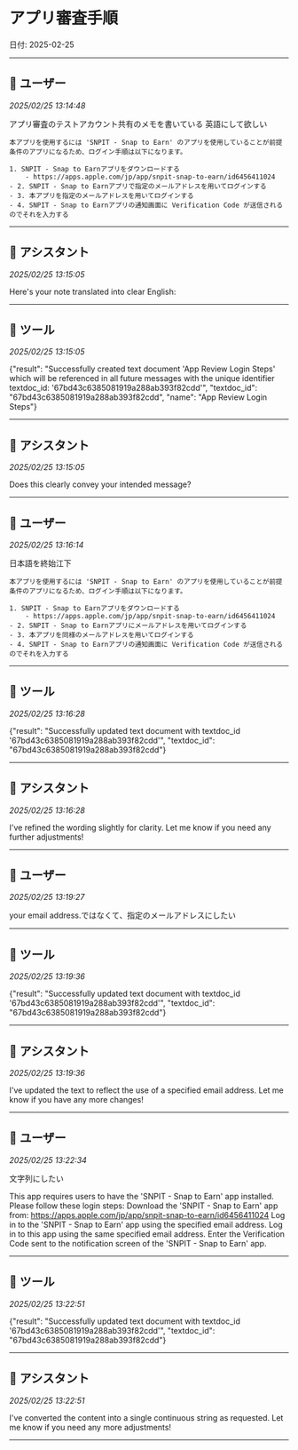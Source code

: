 # アプリ審査手順

日付: 2025-02-25

---

## 👤 ユーザー
*2025/02/25 13:14:48*

アプリ審査のテストアカウント共有のメモを書いている
英語にして欲しい

```
本アプリを使用するには 'SNPIT - Snap to Earn' のアプリを使用していることが前提条件のアプリになるため、ログイン手順は以下になります。

1. SNPIT - Snap to Earnアプリをダウンロードする
    - https://apps.apple.com/jp/app/snpit-snap-to-earn/id6456411024
- 2. SNPIT - Snap to Earnアプリで指定のメールアドレスを用いてログインする
- 3. 本アプリを指定のメールアドレスを用いてログインする
- 4. SNPIT - Snap to Earnアプリの通知画面に Verification Code が送信されるのでそれを入力する
```

---

## 🤖 アシスタント
*2025/02/25 13:15:05*

Here's your note translated into clear English:

---

## 🔧 ツール
*2025/02/25 13:15:05*

{"result": "Successfully created text document 'App Review Login Steps' which will be referenced in all future messages with the unique identifier textdoc_id: '67bd43c6385081919a288ab393f82cdd'", "textdoc_id": "67bd43c6385081919a288ab393f82cdd", "name": "App Review Login Steps"}

---

## 🤖 アシスタント
*2025/02/25 13:15:05*

Does this clearly convey your intended message?

---

## 👤 ユーザー
*2025/02/25 13:16:14*

日本語を終始江下

```
本アプリを使用するには 'SNPIT - Snap to Earn' のアプリを使用していることが前提条件のアプリになるため、ログイン手順は以下になります。

1. SNPIT - Snap to Earnアプリをダウンロードする
    - https://apps.apple.com/jp/app/snpit-snap-to-earn/id6456411024
- 2. SNPIT - Snap to Earnアプリにメールアドレスを用いてログインする
- 3. 本アプリを同様のメールアドレスを用いてログインする
- 4. SNPIT - Snap to Earnアプリの通知画面に Verification Code が送信されるのでそれを入力する
```

---

## 🔧 ツール
*2025/02/25 13:16:28*

{"result": "Successfully updated text document with textdoc_id '67bd43c6385081919a288ab393f82cdd'", "textdoc_id": "67bd43c6385081919a288ab393f82cdd"}

---

## 🤖 アシスタント
*2025/02/25 13:16:28*

I've refined the wording slightly for clarity. Let me know if you need any further adjustments!

---

## 👤 ユーザー
*2025/02/25 13:19:27*

your email address.ではなくて、指定のメールアドレスにしたい

---

## 🔧 ツール
*2025/02/25 13:19:36*

{"result": "Successfully updated text document with textdoc_id '67bd43c6385081919a288ab393f82cdd'", "textdoc_id": "67bd43c6385081919a288ab393f82cdd"}

---

## 🤖 アシスタント
*2025/02/25 13:19:36*

I've updated the text to reflect the use of a specified email address. Let me know if you have any more changes!

---

## 👤 ユーザー
*2025/02/25 13:22:34*

文字列にしたい

This app requires users to have the 'SNPIT - Snap to Earn' app installed. Please follow these login steps:
Download the 'SNPIT - Snap to Earn' app from:
https://apps.apple.com/jp/app/snpit-snap-to-earn/id6456411024
Log in to the 'SNPIT - Snap to Earn' app using the specified email address.
Log in to this app using the same specified email address.
Enter the Verification Code sent to the notification screen of the 'SNPIT - Snap to Earn' app.

---

## 🔧 ツール
*2025/02/25 13:22:51*

{"result": "Successfully updated text document with textdoc_id '67bd43c6385081919a288ab393f82cdd'", "textdoc_id": "67bd43c6385081919a288ab393f82cdd"}

---

## 🤖 アシスタント
*2025/02/25 13:22:51*

I've converted the content into a single continuous string as requested. Let me know if you need any more adjustments!

---
